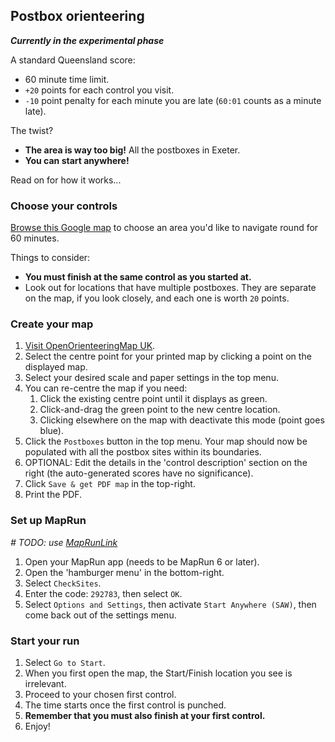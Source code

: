 ## Postbox orienteering

_**Currently in the experimental phase**_

A standard Queensland score:

- 60 minute time limit.
- `+20` points for each control you visit.
- `-10` point penalty for each minute you are late (`60:01` counts as a minute 
late).

The twist?

- **The area is way too big!** All the postboxes in Exeter.
- **You can start anywhere!**

Read on for how it works...

### Choose your controls

[Browse this Google map](https://www.google.com/maps/d/u/0/edit?mid=1o_MRT5VB6queC7_-ofB_Fu3auhyqdfM&usp=sharing)
to choose an area you'd like to navigate round for 60 minutes.

Things to consider:

- **You must finish at the same control as you started at.**
- Look out for locations that have multiple postboxes. They are separate on 
the map, if you look closely, and each one is worth `20` points.

### Create your map

1. [Visit OpenOrienteeringMap UK](https://oomap.co.uk/gb/#/new/streeto/13/-3.5367/50.7212/).
2. Select the centre point for your printed map by clicking a point on the 
displayed map.
3. Select your desired scale and paper settings in the top menu.
4. You can re-centre the map if you need:
   1. Click the existing centre point until it displays as green.
   2. Click-and-drag the green point to the new centre location.
   3. Clicking elsewhere on the map with deactivate this mode (point goes blue).
5. Click the `Postboxes` button in the top menu. Your map should now be 
populated with all the postbox sites within its boundaries.
6. OPTIONAL: Edit the details in the 'control description' section on the right
(the auto-generated scores have no significance).
7. Click `Save & get PDF map` in the top-right.
8. Print the PDF.

### Set up MapRun

_# TODO: use [MapRunLink](https://maprunners.weebly.com/maprunlink.html)_

1. Open your MapRun app (needs to be MapRun 6 or later).
2. Open the 'hamburger menu' in the bottom-right.
3. Select `CheckSites`.
4. Enter the code: `292783`, then select `OK`.
5. Select `Options and Settings`, then activate `Start Anywhere (SAW)`, then 
come back out of the settings menu.

### Start your run

1. Select `Go to Start`.
2. When you first open the map, the Start/Finish location you see is irrelevant.
3. Proceed to your chosen first control.
4. The time starts once the first control is punched.
5. **Remember that you must also finish at your first control.**
6. Enjoy!
